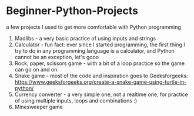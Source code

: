 # Beginner-Python-Projects
a few projects I used to get more comfortable with Python programming

1. Madlibs - a very basic practice of using inputs and strings
2. Calculator - fun fact: ever since I started programming, the first thing I try to do in any programming language is a calculator, and Python cannot be an exception, let's gooo
3. Rock, paper, scissors game - with a bit of a loop practice so the game can go on and on
4. Snake game - most of the code and inspiration goes to Geeksforgeeks: https://www.geeksforgeeks.org/create-a-snake-game-using-turtle-in-python/
5. Currency converter - a very simple one, not a realtime one, for practice of using multiple inputs, loops and combinations :)
6. Minesweeper game
